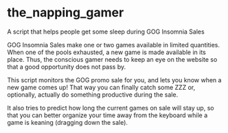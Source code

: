# the_napping_gamer
A script that helps people get some sleep during GOG Insomnia Sales

GOG Insomnia Sales make one or two games available in limited quantities. When one of the pools exhausted, a new game is made available in its place. Thus, the conscious gamer needs to keep an eye on the website so that a good opportunity does not pass by.

This script monitors the GOG promo sale for you, and lets you know when a new game comes up! That way you can finally catch some ZZZ or, optionally, actually do something productive during the sale.

It also tries to predict how long the current games on sale will stay up, so that you can better organize your time away from the keyboard while a game is keaning (dragging down the sale).

